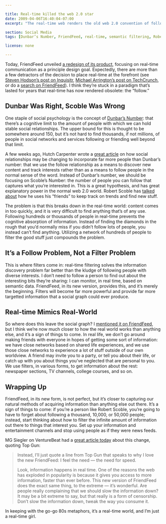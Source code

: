 ```yaml
---

title: Real-time killed the web 2.0 star
date: 2009-04-06T16:40:04-07:00
excerpt: "The real-time web renders the old web 2.0 convention of following tons of people obsolete: filters replace follows, and trying to maintain the old order will break your user experience of what’s to come."

section: Social Media
tags: [Dunbar’s Number, FriendFeed, real-time, semantic filtering, Robert Scoble, commentary]

license: none

---
```


Today, FriendFeed unveiled [a redesign of its product][1], focusing on real-time communication as a principle design goal. Expectedly, there are more than a few detractors of the decision to place real-time at the forefront (see [Steven Hodson’s post on Inquisitr][2], [Michael Arrington’s post on TechCrunch][3], or do a [search on FriendFeed][4]). I think they’re stuck in a paradigm that’s lasted for years that real-time has now rendered obsolete: the “follow.”

## Dunbar Was Right, Scoble Was Wrong

One staple of social psychology is the concept of [Dunbar’s Number][5]: that there’s a cognitive limit to the amount of people with which we can hold stable social relationships. The upper bound for this is thought to be somewhere around 150, but it’s not hard to find thousands, if not millions, of people in social networks and services following or friending well beyond that limit.

A few weeks ago, Hutch Carpenter wrote a [great article][6] on how social relationships may be changing to incorporate far more people than Dunbar’s number: that we use the follow relationship as a means to discover new content and track interests rather than as a means to follow people in the normal sense of the word. Instead of Dunbar’s number, we should be focusing on Scoble’s Number: the number of people you can follow that captures what you’re interested in. This is a great hypothesis, and has great explanatory power in the normal web 2.0 world. Robert Scoble has [talked about][7] how he uses his “friends” to keep track on trends and find new stuff.

The problem is that this breaks down in the real-time world: content comes in too quickly, and it is very difficult to find anything that’s of any use. Following hundreds or thousands of people in real-time prevents the cognitive absorption of information. Instead of finding the diamonds in the rough that you’d normally miss if you didn’t follow lots of people, you instead can’t find anything. Utilizing a network of hundreds of people to filter the good stuff just compounds the problem.

## It’s a Follow Problem, Not a Filter Problem

This is where filters come in: real-time filtering solves the information discovery problem far better than the kludge of following people with diverse interests. I don’t need to follow a person to find out about the interesting bits they’re sharing: I can monitor, in real time, based on semantic data. FriendFeed, in its new version, provides this, and it’s merely the beginning. Filters will become far more powerful and provide far more targetted information that a social graph could ever produce.

## Real-time Mimics Real-World

So where does this leave the social graph? I [mentioned it on FriendFeed][8], but I think we’re now much closer to how the real world works than anything else, and it’s a sign of things to come. In real life, we don’t go around making friends with everyone in hopes of getting some sort of information: we have close networks based on shared life experiences, and we use those close networks to experience a lot of stuff outside of our own worldview. A friend may invite you to a party, or tell you about their life, or catch up with you about things you’ve neglected that are personal to you. We use filters, in various forms, to get information about the rest: newspaper sections, TV channels, college courses, and so on.

## Wrapping Up

FriendFeed, in its new form, is not perfect, but it’s closer to capturing our natural methods of acquiring information than anything else out there. It’s a sign of things to come: if you’re a person like Robert Scoble, you’re going to have to forget about following a thousand, 10,000, or 50,000 people; instead, start thinking about how to filter the infinite amount of information out there to things that interest you. Set up your information and entertainment channels and stop using people as if they were news feeds.

MG Siegler on VentureBeat had a [great article today][9] about this change, quoting Top Gun:

> Instead, I’ll just quote a line from Top Gun that speaks to why I love the new FriendFeed: I feel the need — the need for speed.
>
> Look, information happens in real time. One of the reasons the web has exploded in popularity is because it gives you access to more information, faster than ever before. This new version of FriendFeed does the exact same thing, to the extreme — it’s wonderful. Are people really complaining that we should slow the information down? It may be a bit extreme to say, but that really is a form of censorship. Don’t slow the information down, tweak the way you consume it.

In keeping with the go-go 80s metaphors, it’s a real-time world, and I’m just a real-time girl.

[1]: http://blog.friendfeed.com/2009/04/new-design-for-friendfeed-at.html "A new design for FriendFeed at http://beta.friendfeed.com/"
[2]: http://www.inquisitr.com/21331/the-new-friendfeed-whos-supplying-the-barf-bags/ "The New Friendfeed – who’s supplying the barf bags?"
[3]: http://techcrunch.com/2009/04/06/new-friendfeed-simpler-faster-better-maybe-too-fast/ "New FriendFeed: Simpler, Faster, Better (Maybe Too Fast)"
[4]: http://friendfeed.com/search?q=real-time "FriendFeed search for “real-time”"
[5]: http://en.wikipedia.org/wiki/Dunbar's_number "Wikipedia article on Dunbar’s number"
[6]: http://bhc3.com/2009/02/16/forget-dunbars-number-our-future-is-in-scobles-number/ "Forget Dunbar’s Number, Our Future Is in Scoble’s Number"
[7]: http://scobleizer.com/2009/01/22/things-ive-learned-by-clicking-like-15301-times/ "Things I’ve learned by clicking “like” 15,301 times"
[8]: http://friendfeed.com/itafroma/9c71e5ba/i-think-switch-to-realtime-is-going-prove-once "I think the switch to realtime is going to prove once and for all Dunbar was right and Scoble was wrong."
[9]: http://venturebeat.com/2009/04/06/dont-like-friendfeeds-real-time-speed-eat-my-dust/ "Don’t like FriendFeed’s real-time speed? Eat my dust."
